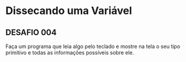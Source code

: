 # Dissecando uma Variável



## DESAFIO 004

Faça um programa que leia algo pelo teclado e mostre na tela o seu tipo primitivo e todas as informações possíveis sobre ele.

